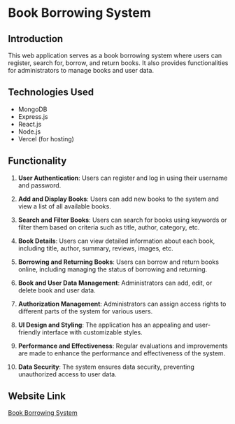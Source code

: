 # Book Borrowing System

## Introduction

This web application serves as a book borrowing system where users can register, search for, borrow, and return books. It also provides functionalities for administrators to manage books and user data.

## Technologies Used

- MongoDB
- Express.js
- React.js
- Node.js
- Vercel (for hosting)

## Functionality

1. **User Authentication**: Users can register and log in using their username and password.
   
2. **Add and Display Books**: Users can add new books to the system and view a list of all available books.

3. **Search and Filter Books**: Users can search for books using keywords or filter them based on criteria such as title, author, category, etc.

4. **Book Details**: Users can view detailed information about each book, including title, author, summary, reviews, images, etc.

5. **Borrowing and Returning Books**: Users can borrow and return books online, including managing the status of borrowing and returning.

6. **Book and User Data Management**: Administrators can add, edit, or delete book and user data.

7. **Authorization Management**: Administrators can assign access rights to different parts of the system for various users.

8. **UI Design and Styling**: The application has an appealing and user-friendly interface with customizable styles.

9. **Performance and Effectiveness**: Regular evaluations and improvements are made to enhance the performance and effectiveness of the system.

10. **Data Security**: The system ensures data security, preventing unauthorized access to user data.

## Website Link

[Book Borrowing System](https://book-project-client-nine.vercel.app/)
